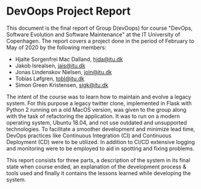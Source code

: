 # DevOops Project Report

This document is the final report of Group D(evOops) for course "DevOps, Software Evolution and Software Maintenance" at the IT University of Copenhagen. The report covers a project done in the period of February to May of 2020 by the following members:
- Hjalte Sorgenfrei Mac Dalland, hjda@itu.dk
- Jakob Isrealsen, jais@itu.dk
- Jonas Lindenskov Nielsen, joln@itu.dk
- Tobias Løfgren, tobl@itu.dk
- Simon Green Kristensen, sigk@itu.dk

The intent of the course was to learn how to maintain and evolve a legacy system. 
For this purpose a legacy twitter clone, implemented in Flask with Python 2 running on a old MacOS version, was given to the group along with the task of refactoring the application. 
It was to run on a modern operating system, Ubuntu 18.04, and not use outdated and unsupported technologies. To facilitate a smoother development and minimize lead time, DevOps practices like Continuous Integration (CI) and Continuous Deployment (CD) were to be utilized. In addition to CI/CD extensive logging and monitoring were to be employed to aid in spotting and fixing problems. 

This report consists for three parts, a description of the system in its final state when course ended, an explanation of the development process & tools used and finally it contains the lessons learned while developing the system.
